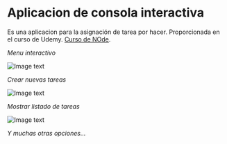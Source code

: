 # Aplicacion de consola interactiva

Es una aplicacion para la asignación de tarea por hacer. Proporcionada en el curso de Udemy. [Curso de NOde](https://fernando-herrera.com/#/curso/node-cero-experto).

_Menu interactivo_

![Image text](https://i.postimg.cc/ZRxXrzBp/Captura.png)

 _Crear nuevas tareas_

![Image text](https://i.postimg.cc/fyWpCqmF/Captura2.png)

_Mostrar listado de tareas_

![Image text](https://i.postimg.cc/BbhyV5Cv/Captura3.png)

_Y muchas otras opciones..._
